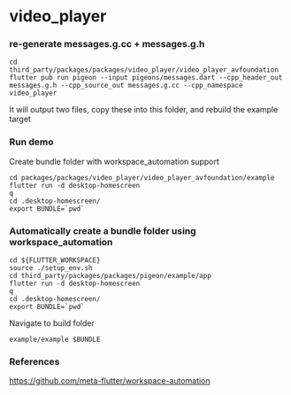 # video_player

### re-generate messages.g.cc + messages.g.h 

    cd third_party/packages/packages/video_player/video_player_avfoundation
    flutter pub run pigeon --input pigeons/messages.dart --cpp_header_out messages.g.h --cpp_source_out messages.g.cc --cpp_namespace video_player

It will output two files, copy these into this folder, and rebuild the example target

### Run demo

Create bundle folder with workspace_automation support

    cd packages/packages/video_player/video_player_avfoundation/example
    flutter run -d desktop-homescreen
    q
    cd .desktop-homescreen/
    export BUNDLE=`pwd`


### Automatically create a bundle folder using workspace_automation

    cd ${FLUTTER_WORKSPACE}
    source ./setup_env.sh
    cd third_party/packages/packages/pigeon/example/app
    flutter run -d desktop-homescreen
    q
    cd .desktop-homescreen/
    export BUNDLE=`pwd`

Navigate to build folder

    example/example $BUNDLE

### References

https://github.com/meta-flutter/workspace-automation
